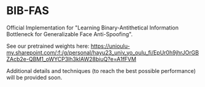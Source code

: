 # BIB-FAS
Official Implementation for "Learning Binary-Antithetical Information Bottleneck for Generalizable Face Anti-Spoofing".

See our pretrained weights here: https://unioulu-my.sharepoint.com/:f:/g/personal/hayu23_univ_yo_oulu_fi/EpUr0h9jhrJOrGBZAcb2e-QBM1_oWYCP3lh3kIAW28biuQ?e=A1fFVM

Additional details and techniques (to reach the best possible performance) will be provided soon.
